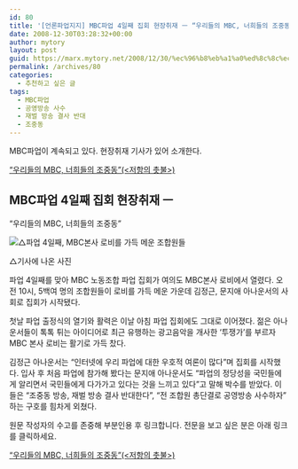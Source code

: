 ```yaml
---
id: 80
title: '[언론파업지지] MBC파업 4일째 집회 현장취재 ㅡ “우리들의 MBC, 너희들의 조중동” (펌)'
date: 2008-12-30T03:28:32+00:00
author: mytory
layout: post
guid: https://marx.mytory.net/2008/12/30/%ec%96%b8%eb%a1%a0%ed%8c%8c%ec%97%85%ec%a7%80%ec%a7%80-mbc%ed%8c%8c%ec%97%85-4%ec%9d%bc%ec%a7%b8-%ec%a7%91%ed%9a%8c-%ed%98%84%ec%9e%a5%ec%b7%a8%ec%9e%ac-%e3%85%a1-%ec%9a%b0%eb%a6%ac%eb%93%a4/
permalink: /archives/80
categories:
  - 추천하고 싶은 글
tags:
  - MBC파업
  - 공영방송 사수
  - 재벌 방송 결사 반대
  - 조중동
---
```

<div class="gray-textbox">
  <p>
    MBC파업이 계속되고 있다. 현장취재 기사가 있어 소개한다.
  </p>
  
  <p class="link">
    <a href="http://wspaper.org/0_view.php?urn=cor12-mbc-strike-4th-day" target="_blank" title="기사 원문으로 이동합니다">“우리들의 MBC, 너희들의 조중동”(&lt;저항의 촛불&gt;)</a>
  </p>
</div>

## MBC파업 4일째 집회 현장취재 ㅡ   
“우리들의 MBC, 너희들의 조중동”

<div class="imageblock center">
  <img src="http://cfs13.tistory.com/image/1/tistory/2008/12/30/12/20/4959936120bec" title="△파업 4일째, MBC본사 로비를 가득 메운 조합원들" /></p> 
  
  <div class="cap1">
    △기사에 나온 사진
  </div>
</div>

파업 4일째를 맞아 MBC 노동조합 파업 집회가 여의도 MBC본사 로비에서 열렸다. 오전 10시, 5백여 명의 조합원들이 로비를 가득 메운 가운데 김정근, 문지애 아나운서의 사회로 집회가 시작됐다.

첫날 파업 출정식의 열기와 활력은 이날 아침 파업 집회에도 그대로 이어졌다. 젊은 아나운서들이 톡톡 튀는 아이디어로 최근 유행하는 광고음악을 개사한 ‘투쟁가’를 부르자 MBC 본사 로비는 활기로 가득 찼다.

김정근 아나운서는 “인터넷에 우리 파업에 대한 우호적 여론이 많다”며 집회를 시작했다. 입사 후 처음 파업에 참가해 봤다는 문지애 아나운서도 “파업의 정당성을 국민들에게 알리면서 국민들에게 다가가고 있다는 것을 느끼고 있다”고 말해 박수를 받았다. 이들은 “조중동 방송, 재벌 방송 결사 반대한다”, “전 조합원 총단결로 공영방송 사수하자” 하는 구호를 힘차게 외쳤다.

<div class="gray-textbox">
  <p>
    원문 작성자의 수고를 존중해 부분인용 후 링크합니다. 전문을 보고 싶은 분은 아래 링크를 클릭하세요.
  </p>
  
  <p class="link">
    <a href="http://wspaper.org/0_view.php?urn=cor12-mbc-strike-4th-day" target="_blank" title="기사 원문으로 이동합니다">“우리들의 MBC, 너희들의 조중동”(&lt;저항의 촛불&gt;)</a>
  </p>
</div>